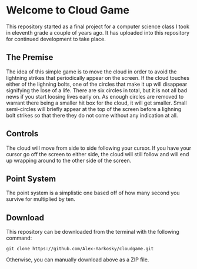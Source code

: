 # Welcome to Cloud Game

This repository started as a final project for a computer science class I took in eleventh grade a couple of years ago. It has uploaded into this repository for continued development to take place.

## The Premise

The idea of this simple game is to move the cloud in order to avoid the lightning strikes that periodically appear on the screen. If the cloud touches either of the lighning bolts, one of the circles that make it up will disappear signifying the lose of a life. There are six circles in total, but it is not all bad news if you start loosing lives early on. As enough circles are removed to warrant there being a smaller hit box for the cloud, it will get smaller. Small semi-circles will briefly appear at the top of the screen before a lighning bolt strikes so that there they do not come without any indication at all.

## Controls

The cloud will move from side to side following your cursor. If you have your cursor go off the screen to either side, the cloud will still follow and will end up wrapping around to the other side of the screen.

## Point System

The point system is a simplistic one based off of how many second you survive for multiplied by ten.

## Download

This repository can be downloaded from the terminal with the following command:

``git clone https://github.com/Alex-Yarkosky/cloudgame.git``

Otherwise, you can manually download above as a ZIP file.

